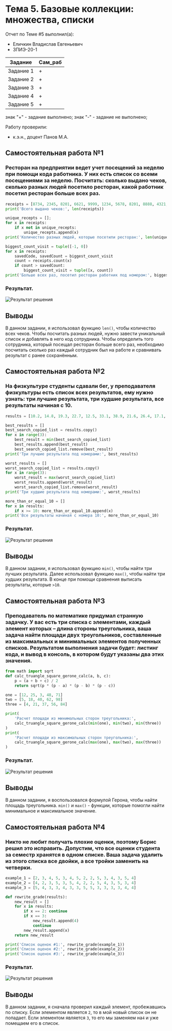 # Тема 5. Базовые коллекции: множества, списки
Отчет по Теме #5 выполнил(а):
- Еличкин Владислав Евгеньевич
- ЗПИЭ-20-1

| Задание    | Сам_раб |
|------------|---------|
| Задание 1  |    +    |
| Задание 2  |    +    |
| Задание 3  |    +    |
| Задание 4  |    +    |
| Задание 5  |    +    |

знак "+" - задание выполнено; знак "-" - задание не выполнено;

Работу проверили:
- к.э.н., доцент Панов М.А.

## Самостоятельная работа №1
### Ресторан на предприятии ведет учет посещений за неделю при помощи кода работника. У них есть список со всеми посещениями за неделю. Посчитать: сколько выдано чеков, сколько разных людей посетило ресторан, какой работник посетил ресторан больше всех раз.

```python
receipts = [8734, 2345, 8201, 6621, 9999, 1234, 5678, 8201, 8888, 4321, 3365, 1478, 9865, 5555, 7777, 9998, 1111, 2222, 3333, 4444, 5556, 6666, 5410, 7778, 8889, 4445, 1439, 9604, 8201, 3365, 7502, 3016, 4928, 5837, 8201, 2643, 5017, 9682, 8530, 3250, 7193, 9051, 4506, 1987, 3365, 5410, 7168, 7777, 9865, 5678, 8201, 4445, 3016, 4506, 4506]
print('Всего выдано чеков:', len(receipts))

unique_recepts = [];
for x in receipts:
    if x not in unique_recepts:
        unique_recepts.append(x)
print('Количество разных людей, которые посетили ресторан:', len(unique_recepts))

biggest_count_visit = tuple([-1, 0])
for x in receipts:
    savedCode, savedCount = biggest_count_visit
    count = receipts.count(x)
    if count > savedCount:
        biggest_count_visit = tuple([x, count])
print('Больше всех раз, посетил ресторан работник под номером:', biggest_count_visit[0])
```

### Результат.

![Результат решения](./pic/Samost5_1.PNG)

## Выводы

В данном задании, я использовал функцию `len()`, чтобы количество всех чеков. Чтобы посчитать разных людей, нужно завести уникальный список и добавлять в него код сотрудника. Чтобы определить того сотрудника, который посещал ресторан больше всего раз, необходимо посчитать сколько раз каждый сотрудник был на работе и сравнивать результат с ранее сохранённым.

## Самостоятельная работа №2
### На физкультуре студенты сдавали бег, у преподавателя физкультуры есть список всех результатов, ему нужно узнать: три лучшие результата, три худшие результата, все результаты начиная с 10.

```python
results = [10.2, 14.8, 19.3, 22.7, 12.5, 33.1, 38.9, 21.6, 26.4, 17.1, 30.2, 35.7, 16.9, 27.8, 24.5, 16.3, 18.7, 31.9, 12.9, 37.4]

best_results = []
best_search_copied_list = results.copy()
for x in range(3):
    best_result = min(best_search_copied_list)
    best_results.append(best_result)
    best_search_copied_list.remove(best_result)
print('Три лучшие результата под номерами:', best_results)

worst_results = []
worst_search_copied_list = results.copy()
for x in range(3):
    worst_result = max(worst_search_copied_list)
    worst_results.append(worst_result)
    worst_search_copied_list.remove(worst_result)
print('Три худшие результата под номерами:', worst_results)

more_than_or_equal_10 = []
for x in results:
    if x >= 10: more_than_or_equal_10.append(x)
print('Все результаты начиная с номера 10:', more_than_or_equal_10)
```

### Результат.

![Результат решения](./pic/Samost5_2.PNG)

## Выводы

В данном задании, я использовал функцию `min()`, чтобы найти три лучших результата. Далее использовал функцию `max()`, чтобы найти три худших результата. В конце при помощи сравнения выписать результаты, которые `>10`.

## Самостоятельная работа №3
### Преподаватель по математике придумал странную задачку. У вас есть три списка с элементами, каждый элемент которых – длина стороны треугольника, ваша задача найти площади двух треугольников, составленные из максимальных и минимальных элементов полученных списков. Результатом выполнения задачи будет: листинг кода, и вывод в консоль, в котором будут указаны два этих значения.

```python
from math import sqrt
def calc_truangle_square_gerone_calc(a, b, c):
    p = (a + b + c) / 2
    return sqrt(p * (p - a) * (p - b) * (p - c))

one = [12, 25, 3, 48, 71]
two = [5, 18, 40, 62, 98]
three = [4, 21, 37, 56, 84]

print(
    'Расчет площади из минимальных сторон треугольника:',
    calc_truangle_square_gerone_calc(min(one), min(two), min(three))
)
print(
    'Расчет площади из максимальных сторон треугольника:',
    calc_truangle_square_gerone_calc(max(one), max(two), max(three))
)
```

### Результат.

![Результат решения](./pic/Samost5_3.PNG)

## Выводы

В данном задании, я воспользовался формулой Герона, чтобы найти площадь треугольника. `min()` и `max()` - функции, которые помогли найти минимальное и максимальное значение.

## Самостоятельная работа №4
### Никто не любит получать плохие оценки, поэтому Борис решил это исправить. Допустим, что все оценки студента за семестр хранятся в одном списке. Ваша задача удалить из этого списка все двойки, а все тройки заменить на четверки.

```python
example_1 = [2, 3, 4, 5, 3, 4, 5, 2, 2, 5, 3, 4, 3, 5, 4]
example_2 = [4, 2, 3, 5, 3, 5, 4, 2, 2, 5, 4, 3, 5, 3, 4]
example_3 = [5, 4, 3, 3, 4, 3, 3, 5, 5, 3, 3, 3, 3, 4, 4]

def rewrite_grade(results):
    new_result = []
    for x in results:
        if x == 2: continue
        if x == 3:
            new_result.append(4)
            continue
        new_result.append(x)
    return new_result

print('Список оценок #1:', rewrite_grade(example_1))
print('Список оценок #2:', rewrite_grade(example_2))
print('Список оценок #3:', rewrite_grade(example_3))
```

### Результат.

![Результат решения](./pic/Samost5_4.PNG)

## Выводы

В данном задании, я сначала проверил каждый элемент, пробежавшись по списку. Если элементом является `2`, то в мой новый список он не попадает. Если элементом является `3`, то его мы заменяем на`4` и уже помещаем его в список.
